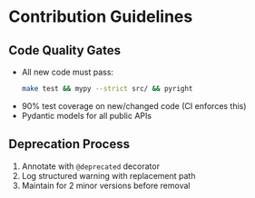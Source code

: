 # Contribution Guidelines

## Code Quality Gates
- All new code must pass:
  ```bash
  make test && mypy --strict src/ && pyright
  ```
- 90% test coverage on new/changed code (CI enforces this)
- Pydantic models for all public APIs

## Deprecation Process
1. Annotate with `@deprecated` decorator
2. Log structured warning with replacement path
3. Maintain for 2 minor versions before removal 